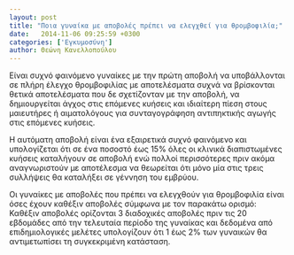 ```yaml
---
layout: post
title: "Ποια γυναίκα με αποβολές πρέπει να ελεγχθεί για θρομβοφιλία;"
date:   2014-11-06 09:25:59 +0300
categories: ['Εγκυμοσύνη']
author: Θεώνη Κανελλοπούλου
---
```


Είναι συχνό φαινόμενο γυναίκες με την πρώτη αποβολή να υποβάλλονται σε πλήρη έλεγχο θρομβοφιλίας με αποτελέσματα συχνά να βρίσκονται θετικά αποτελέσματα που δε σχετίζονταν με την αποβολή, να δημιουργείται άγχος στις επόμενες κυήσεις και ιδιαίτερη πίεση στους μαιευτήρες ή αιματολόγους για συνταγογράφηση αντιπηκτικής αγωγής στις επόμενες κυήσεις.
<!--break-->

Η αυτόματη αποβολή είναι ένα εξαιρετικά συχνό φαινόμενο και υπολογίζεται ότι σε ένα ποσοστό έως 15% όλες οι κλινικά διαπιστωμένες κυήσεις καταλήγουν σε αποβολή ενώ πολλοί περισσότερες πριν ακόμα αναγνωριστούν με αποτέλεσμα να θεωρείται ότι μόνο μία στις τρεις συλλήψεις θα καταλήξει σε γέννηση του εμβρύου.

Οι γυναίκες με αποβολές που πρέπει να ελεγχθούν για θρομβοφιλία είναι όσες έχουν καθέξιν αποβολές σύμφωνα με τον παρακάτω ορισμό: Καθέξιν αποβολές ορίζονται 3 διαδοχικές αποβολές πριν τις 20 εβδομάδες από την τελευταία περίοδο της γυναίκας και δεδομένα από επιδημιολογικές μελέτες υπολογίζουν ότι 1 έως 2% των γυναικών θα αντιμετωπίσει τη συγκεκριμένη κατάσταση.

